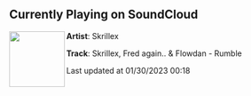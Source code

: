 ## Currently Playing on SoundCloud

[<img align="left" width="100" src="https://i1.sndcdn.com/artworks-q0XxLlBsCYjl1zkD-Xx96IA-t500x500.jpg">](https://soundcloud.com/skrillex/skrillex-fred-again-flowdan-rumble)

**Artist**: Skrillex 

**Track**: Skrillex, Fred again.. & Flowdan - Rumble

Last updated at 01/30/2023 00:18
